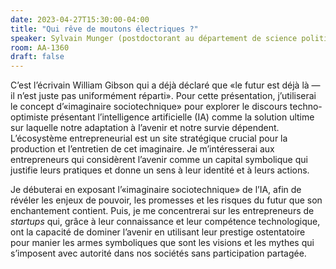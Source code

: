 ```yaml
---
date: 2023-04-27T15:30:00-04:00
title: "Qui rêve de moutons électriques ?"
speaker: Sylvain Munger (postdoctorant au département de science politique de l’UdeM)
room: AA-1360
draft: false
---
```


C’est l’écrivain William Gibson qui a déjà déclaré que «le futur est déjà là — il n’est juste pas uniformément réparti». Pour cette présentation, j’utiliserai le concept d’«imaginaire sociotechnique» pour explorer le discours techno-optimiste présentant l’intelligence artificielle (IA) comme la solution ultime sur laquelle notre adaptation à l’avenir et notre survie dépendent. L’écosystème entrepreneurial est un site stratégique crucial pour la production et l’entretien de cet imaginaire. Je m’intéresserai aux entrepreneurs qui considèrent l’avenir comme un capital symbolique qui justifie leurs pratiques et donne un sens à leur identité et à leurs actions.

Je débuterai en exposant l’«imaginaire sociotechnique» de l’IA, afin de révéler les enjeux de pouvoir, les promesses et les risques du futur que son enchantement contient. Puis, je me concentrerai sur les entrepreneurs de *startups* qui, grâce à leur connaissance et leur compétence technologique, ont la capacité de dominer l’avenir en utilisant leur prestige ostentatoire pour manier les armes symboliques que sont les visions et les mythes qui s’imposent avec autorité dans nos sociétés sans participation partagée. 

<!--more-->
